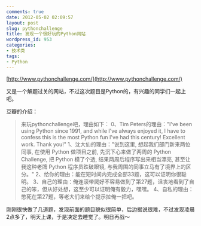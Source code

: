 ```yaml
---
comments: true
date: 2012-05-02 02:09:57
layout: post
slug: pythonchallenge
title: 发现一个很好玩的Python网站
wordpress_id: 953
categories:
- 技术类
tags:
- Python
---
```


[http://www.pythonchallenge.com/](http://www.pythonchallenge.com/)

又是一个解题过关的网站，不过这次题目是Python的，有兴趣的同学们一起上吧。

豆瓣的介绍：


> 来玩pythonchallenge吧，理由如下：
0、Tim Peters的理由："I've been using Python since 1991, and while I've always enjoyed it, I have to confess this is the most Python fun I've had this century! Excellent work. Thank you!"
1、沈大仙的理由："说到这里, 想起我们部门新来两位同事, 在使用 Python 做项目之前, 先沉下心来做了两周的 Python Challenge, 把 Python 模了个透, 结果两周后程序写出来相当漂亮, 甚至让我这种老牌 Python 程序员跌破眼镜, 与我周围的同事立马有了境界上的区分。"
2、给你的理由：能在短时间内完成全部33题，这可以证明你很聪明。
3、自己的理由：俺连滚带爬好不容易做到了第27题，沮丧地看到了自己的笨，但从好处想，这至少可以证明俺有毅力，嘿嘿。
4、自私的理由：憋死在第27题，等老大们来给个提示拉俺一把吧。


<!-- more -->
刚刚很快做了几道题，发现前面的题目貌似很简单，后边据说很难，不过发现凌晨2点多了，明天上课，于是决定去睡觉了。明日再战～
